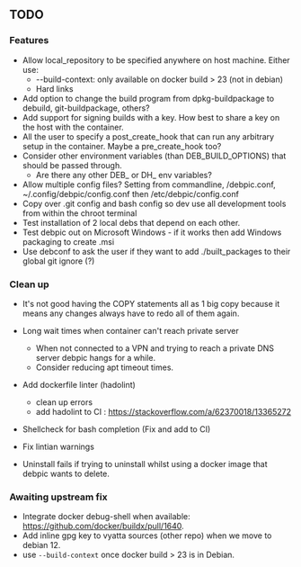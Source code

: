## TODO

### Features
* Allow local_repository to be specified anywhere on host machine. Either use:
    * --build-context: only available on docker build > 23 (not in debian)
    * Hard links
* Add option to change the build program from dpkg-buildpackage to debuild, git-buildpackage, others?
* Add support for signing builds with a key. How best to share a key on the host with the container.
* All the user to specify a post_create_hook that can run any arbitrary setup in the container. Maybe a pre_create_hook too? 
* Consider other environment variables (than DEB_BUILD_OPTIONS) that should be passed through.
    * Are there any other DEB_ or DH_ env variables?
* Allow multiple config files? Setting from commandline, <REPO>/debpic.conf, ~/.config/debpic/config.conf then /etc/debpic/config.conf
* Copy over .git config and bash config so dev use all development tools from within the chroot terminal
* Test installation of 2 local debs that depend on each other.
* Test debpic out on Microsoft Windows - if it works then add Windows packaging to create .msi
* Use debconf to ask the user if they want to add ./built_packages to their global git ignore (?)


### Clean up 
* It's not good having the COPY statements all as 1 big copy because it means any changes always have to redo all of them again.

* Long wait times when container can't reach private server
    * When not connected to a VPN and trying to reach a private DNS server debpic hangs for a while.
    * Consider reducing apt timeout times.
* Add dockerfile linter (hadolint)
    * clean up errors
    * add hadolint to CI : https://stackoverflow.com/a/62370018/13365272
* Shellcheck for bash completion (Fix and add to CI)
* Fix lintian warnings
* Uninstall fails if trying to uninstall whilst using a docker image that debpic wants to delete.

### Awaiting upstream fix
* Integrate docker debug-shell when available: https://github.com/docker/buildx/pull/1640.
* Add inline gpg key to vyatta sources (other repo) when we move to debian 12.
* use `--build-context` once docker build > 23 is in Debian.
